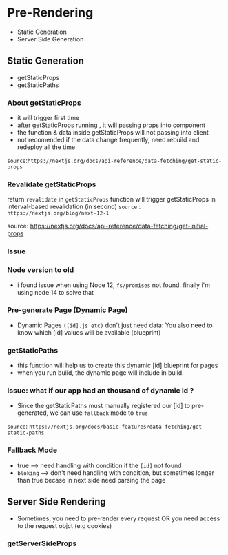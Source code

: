 # Pre-Rendering
- Static Generation
- Server Side Generation
## Static Generation
- getStaticProps
- getStaticPaths
### About getStaticProps
- it will trigger first time
- after getStaticProps running , it will passing props into component
- the function & data inside getStaticProps will not passing into client
- not recomended if the data change frequently, need rebuild and redeploy all the time

`source`:`https://nextjs.org/docs/api-reference/data-fetching/get-static-props`

### Revalidate getStaticProps
return `revalidate` in `getStaticProps` function will trigger getStaticProps in interval-based revalidation (in second)
`source` : `https://nextjs.org/blog/next-12-1`

source: https://nextjs.org/docs/api-reference/data-fetching/get-initial-props

### Issue
### Node version to old
- i found issue when using Node 12, `fs/promises` not found. finally i'm using node 14 to solve that


### Pre-generate Page (Dynamic Page)
- Dynamic Pages `([id].js etc)` don't just need data:
 You also need to know which [id] values will be available (blueprint)

### getStaticPaths
- this function will help us to create this dynamic [id] blueprint for pages
- when you run build, the dynamic page will include in build.

### Issue: what if our app had an thousand of dynamic id ?
- Since the getStaticPaths must manually registered our [id] to pre-generated, we can use `fallback` mode to `true`

`source`: `https://nextjs.org/docs/basic-features/data-fetching/get-static-paths`

### Fallback Mode
- true --> need handling with condition if the `[id]` not found
- `bloking` --> don't need handling with condition, but sometimes longer than true becase in next side need parsing the page



## Server Side Rendering
- Sometimes, you need to pre-render every request OR you need access to the request objct (e.g cookies)

### getServerSideProps
